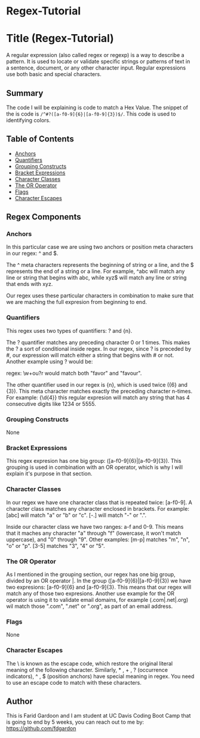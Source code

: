 # Regex-Tutorial
# Title (Regex-Tutorial)

A regular expression (also called regex or regexp) is a way to describe a pattern. It is used to locate or validate specific strings or patterns of text in a sentence, document, or any other character input. Regular expressions use both basic and special characters.

## Summary

The code I will be explaining is code to match a Hex Value. The snippet of the is code is `/^#?([a-f0-9]{6}|[a-f0-9]{3})$/`. This code is used to identifying colors.

## Table of Contents

- [Anchors](#anchors)
- [Quantifiers](#quantifiers)
- [Grouping Constructs](#grouping-constructs)
- [Bracket Expressions](#bracket-expressions)
- [Character Classes](#character-classes)
- [The OR Operator](#the-or-operator)
- [Flags](#flags)
- [Character Escapes](#character-escapes)

## Regex Components

### Anchors
In this particular case we are using two anchors or position meta characters in our regex: ^ and $.

The ^ meta characters represents the beginning of string or a line, and the $ represents the end of a string or a line. For example, ^abc will match any line or string that begins with abc, while xyz$ will match any line or string that ends with xyz.

Our regex uses these particular characters in combination to make sure that we are maching the full expresion from beginning to end.
### Quantifiers
This regex uses two types of quantifiers: ? and {n}.

The ? quantifier matches any preceding character 0 or 1 times. This makes the ? a sort of conditional inside regex. In our regex, since ? is preceded by #, our expression will match either a string that begins with # or not. Another example using ? would be:

regex: \w+ou?r would match both "favor" and "favour".

The other quantifier used in our regex is {n}, which is used twice ({6} and {3}). This meta character matches exactly the preceding character n-times. For example: {\d{4}} this regular expresion will match any string that has 4 consecutive digits like 1234 or 5555.
### Grouping Constructs
None
### Bracket Expressions
This regex expresion has one big group: ([a-f0-9]{6}|[a-f0-9]{3}). This grouping is used in combination with an OR operator, which is why I will explain it's purpose in that section.
### Character Classes
In our regex we have one character class that is repeated twice: [a-f0-9]. A character class matches any character enclosed in brackets. For example: [abc] will match "a" or "b" or "c". [-.] will match "-" or ".".

Inside our character class we have two ranges: a-f and 0-9. This means that it maches any character "a" through "f" (lowercase, it won't match uppercase), and "0" through "9". Other examples: [m-p] matches "m", "n", "o" or "p". [3-5] matches "3", "4" or "5".
### The OR Operator
As I mentioned in the grouping section, our regex has one big group, divided by an OR operator |. In the group ([a-f0-9]{6}|[a-f0-9]{3}) we have two expresions: [a-f0-9]{6} and [a-f0-9]{3}. This means that our regex will match any of those two expresions. Another use example for the OR operator is using it to validate email domains, for example (.com|.net|.org) wil match those ".com", ".net" or ".org", as part of an email address.
### Flags
None
### Character Escapes
The \ is known as the escape code, which restore the original literal meaning of the following character. Similarly, * , + , ? (occurrence indicators), ^ , $ (position anchors) have special meaning in regex. You need to use an escape code to match with these characters.
## Author
This is Farid Gardoon and I am student at UC Davis Coding Boot Camp that is going to end by 5 weeks, you can reach out to me by: https://github.com/fdgardon
